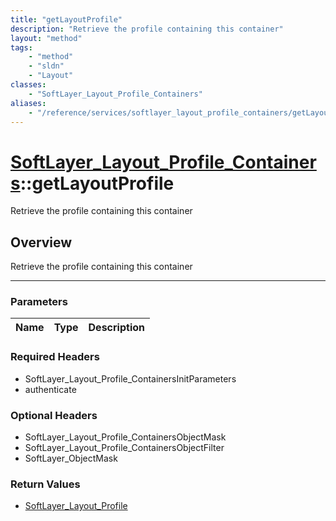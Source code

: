 ```yaml
---
title: "getLayoutProfile"
description: "Retrieve the profile containing this container"
layout: "method"
tags:
    - "method"
    - "sldn"
    - "Layout"
classes:
    - "SoftLayer_Layout_Profile_Containers"
aliases:
    - "/reference/services/softlayer_layout_profile_containers/getLayoutProfile"
---
```

# [SoftLayer_Layout_Profile_Containers](/reference/services/SoftLayer_Layout_Profile_Containers)::getLayoutProfile

Retrieve the profile containing this container


## Overview 
Retrieve the profile containing this container

-----

### Parameters 
|Name | Type | Description |
| --- | --- | --- |


### Required Headers
* SoftLayer_Layout_Profile_ContainersInitParameters
* authenticate


### Optional Headers
* SoftLayer_Layout_Profile_ContainersObjectMask
* SoftLayer_Layout_Profile_ContainersObjectFilter
* SoftLayer_ObjectMask

### Return Values
* <a href='/reference/datatypes/SoftLayer_Layout_Profile'>SoftLayer_Layout_Profile </a>




